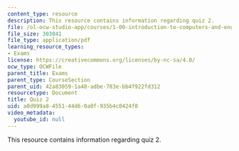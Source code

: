 ```yaml
---
content_type: resource
description: This resource contains information regarding quiz 2.
file: /ol-ocw-studio-app/courses/1-00-introduction-to-computers-and-engineering-problem-solving-spring-2012/a0d999a8455144d60a0f935b4c0424f0_MIT1_00S12_Quiz2_S11.pdf
file_size: 303041
file_type: application/pdf
learning_resource_types:
- Exams
license: https://creativecommons.org/licenses/by-nc-sa/4.0/
ocw_type: OCWFile
parent_title: Exams
parent_type: CourseSection
parent_uid: 42a83059-1a48-adbe-783e-bb4f922fd312
resourcetype: Document
title: Quiz 2
uid: a0d999a8-4551-44d6-0a0f-935b4c0424f0
video_metadata:
  youtube_id: null
---
```

This resource contains information regarding quiz 2.